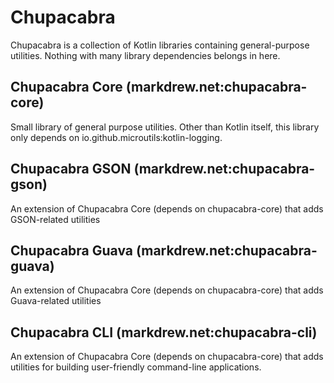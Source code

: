 # Chupacabra

Chupacabra is a collection of Kotlin libraries containing general-purpose utilities.
Nothing with many library dependencies belongs in here.

## Chupacabra Core (markdrew.net:chupacabra-core)
Small library of general purpose utilities.  Other than Kotlin itself, this 
library only depends on io.github.microutils:kotlin-logging.

## Chupacabra GSON (markdrew.net:chupacabra-gson)
An extension of Chupacabra Core (depends on chupacabra-core) that adds GSON-related utilities

## Chupacabra Guava (markdrew.net:chupacabra-guava)
An extension of Chupacabra Core (depends on chupacabra-core) that adds Guava-related utilities

## Chupacabra CLI (markdrew.net:chupacabra-cli)
An extension of Chupacabra Core (depends on chupacabra-core) that adds utilities for building
user-friendly command-line applications.
